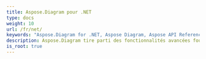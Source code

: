 ```yaml
---
title: Aspose.Diagram pour .NET
type: docs
weight: 10
url: /fr/net/
keywords: "Aspose.Diagram for .NET, Aspose Diagram, Aspose API Reference."
description: Aspose.Diagram tire parti des fonctionnalités avancées fournies par Microsoft Office Visio pour manipuler des diagrammes Visio sur un serveur.
is_root: true
---
```

